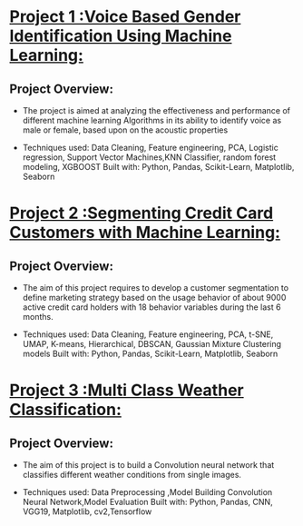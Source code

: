 
# [Project 1 :Voice Based Gender Identification Using Machine Learning:](https://github.com/ItapuAbhishek/Voice-Based-Gender-Recognition-using-Machine-learning.git)

## Project Overview:
* The project is aimed at analyzing the effectiveness and performance of different machine learning Algorithms in its ability to identify voice as male or female, based upon on the acoustic properties

* Techniques used: Data Cleaning, Feature engineering, PCA, Logistic regression, Support Vector Machines,KNN Classifier, random forest  modeling, XGBOOST
Built with: Python, Pandas, Scikit-Learn, Matplotlib, Seaborn


# [Project 2 :Segmenting Credit Card Customers with Machine Learning:](https://github.com/ItapuAbhishek/Segmenting-Credit-Card-Customers-with-Machine-Learning.git)

## Project Overview:
* The aim of this project requires to develop a customer segmentation to define marketing strategy based on the usage behavior of about 9000 active credit card holders with 18 behavior variables during the last 6 months.

* Techniques used: Data Cleaning, Feature engineering, PCA, t-SNE, UMAP, K-means, Hierarchical,
DBSCAN, Gaussian Mixture Clustering models
Built with: Python, Pandas, Scikit-Learn, Matplotlib, Seaborn

# [Project 3 :Multi Class Weather Classification:](https://github.com/ItapuAbhishek/Multi-Class-Weather-Classification/blob/main/multiclassification.git)

## Project Overview:
* The aim of this project is to build a Convolution neural network that classifies different weather conditions from single images.

* Techniques used: Data Preprocessing ,Model Building Convolution Neural Network,Model Evaluation
Built with: Python, Pandas, CNN, VGG19, Matplotlib, cv2,Tensorflow

